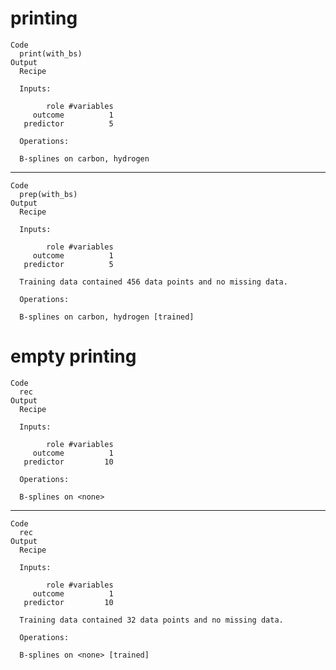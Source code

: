# printing

    Code
      print(with_bs)
    Output
      Recipe
      
      Inputs:
      
            role #variables
         outcome          1
       predictor          5
      
      Operations:
      
      B-splines on carbon, hydrogen

---

    Code
      prep(with_bs)
    Output
      Recipe
      
      Inputs:
      
            role #variables
         outcome          1
       predictor          5
      
      Training data contained 456 data points and no missing data.
      
      Operations:
      
      B-splines on carbon, hydrogen [trained]

# empty printing

    Code
      rec
    Output
      Recipe
      
      Inputs:
      
            role #variables
         outcome          1
       predictor         10
      
      Operations:
      
      B-splines on <none>

---

    Code
      rec
    Output
      Recipe
      
      Inputs:
      
            role #variables
         outcome          1
       predictor         10
      
      Training data contained 32 data points and no missing data.
      
      Operations:
      
      B-splines on <none> [trained]

